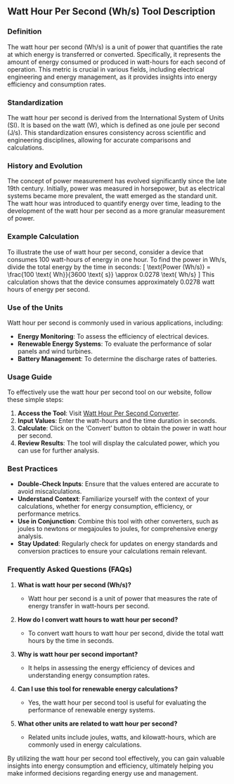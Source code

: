 ## Watt Hour Per Second (Wh/s) Tool Description

### Definition
The watt hour per second (Wh/s) is a unit of power that quantifies the rate at which energy is transferred or converted. Specifically, it represents the amount of energy consumed or produced in watt-hours for each second of operation. This metric is crucial in various fields, including electrical engineering and energy management, as it provides insights into energy efficiency and consumption rates.

### Standardization
The watt hour per second is derived from the International System of Units (SI). It is based on the watt (W), which is defined as one joule per second (J/s). This standardization ensures consistency across scientific and engineering disciplines, allowing for accurate comparisons and calculations.

### History and Evolution
The concept of power measurement has evolved significantly since the late 19th century. Initially, power was measured in horsepower, but as electrical systems became more prevalent, the watt emerged as the standard unit. The watt hour was introduced to quantify energy over time, leading to the development of the watt hour per second as a more granular measurement of power.

### Example Calculation
To illustrate the use of watt hour per second, consider a device that consumes 100 watt-hours of energy in one hour. To find the power in Wh/s, divide the total energy by the time in seconds:
\[ 
\text{Power (Wh/s)} = \frac{100 \text{ Wh}}{3600 \text{ s}} \approx 0.0278 \text{ Wh/s} 
\]
This calculation shows that the device consumes approximately 0.0278 watt hours of energy per second.

### Use of the Units
Watt hour per second is commonly used in various applications, including:
- **Energy Monitoring**: To assess the efficiency of electrical devices.
- **Renewable Energy Systems**: To evaluate the performance of solar panels and wind turbines.
- **Battery Management**: To determine the discharge rates of batteries.

### Usage Guide
To effectively use the watt hour per second tool on our website, follow these simple steps:
1. **Access the Tool**: Visit [Watt Hour Per Second Converter](https://www.inayam.co/unit-converter/power).
2. **Input Values**: Enter the watt-hours and the time duration in seconds.
3. **Calculate**: Click on the ‘Convert’ button to obtain the power in watt hour per second.
4. **Review Results**: The tool will display the calculated power, which you can use for further analysis.

### Best Practices
- **Double-Check Inputs**: Ensure that the values entered are accurate to avoid miscalculations.
- **Understand Context**: Familiarize yourself with the context of your calculations, whether for energy consumption, efficiency, or performance metrics.
- **Use in Conjunction**: Combine this tool with other converters, such as joules to newtons or megajoules to joules, for comprehensive energy analysis.
- **Stay Updated**: Regularly check for updates on energy standards and conversion practices to ensure your calculations remain relevant.

### Frequently Asked Questions (FAQs)

1. **What is watt hour per second (Wh/s)?**
   - Watt hour per second is a unit of power that measures the rate of energy transfer in watt-hours per second.

2. **How do I convert watt hours to watt hour per second?**
   - To convert watt hours to watt hour per second, divide the total watt hours by the time in seconds.

3. **Why is watt hour per second important?**
   - It helps in assessing the energy efficiency of devices and understanding energy consumption rates.

4. **Can I use this tool for renewable energy calculations?**
   - Yes, the watt hour per second tool is useful for evaluating the performance of renewable energy systems.

5. **What other units are related to watt hour per second?**
   - Related units include joules, watts, and kilowatt-hours, which are commonly used in energy calculations.

By utilizing the watt hour per second tool effectively, you can gain valuable insights into energy consumption and efficiency, ultimately helping you make informed decisions regarding energy use and management.